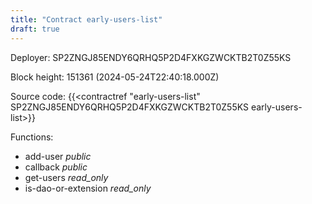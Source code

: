 ```yaml
---
title: "Contract early-users-list"
draft: true
---
```

Deployer: SP2ZNGJ85ENDY6QRHQ5P2D4FXKGZWCKTB2T0Z55KS


 



Block height: 151361 (2024-05-24T22:40:18.000Z)

Source code: {{<contractref "early-users-list" SP2ZNGJ85ENDY6QRHQ5P2D4FXKGZWCKTB2T0Z55KS early-users-list>}}

Functions:

* add-user _public_
* callback _public_
* get-users _read_only_
* is-dao-or-extension _read_only_
